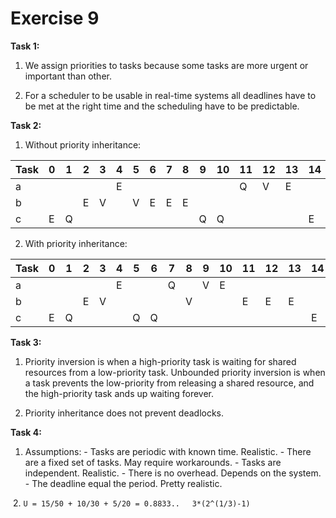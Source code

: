 # Exercise 9


**Task 1:**
  1. We assign priorities to tasks because some tasks are more urgent or important than other.
  
  2. For a scheduler to be usable in real-time systems all deadlines have to be met at the right time and the scheduling have to be predictable.
  
**Task 2:**
  1. Without priority inheritance:
  
|Task|0|1|2|3|4|5|6|7|8|9|10|11|12|13|14|
|----|-|-|-|-|-|-|-|-|-|-|--|--|--|--|--|
| a  | | | | |E| | | | | |  |Q |V |E |  |
| b  | | |E|V| |V|E|E|E| |  |  |  |  |  |
| c  |E|Q| | | | | | | |Q|Q |  |  |  |E |

  2. With priority inheritance:
  
|Task|0|1|2|3|4|5|6|7|8|9|10|11|12|13|14|
|----|-|-|-|-|-|-|-|-|-|-|--|--|--|--|--|
| a  | | | | |E| | |Q| |V|E |  |  |  |  |
| b  | | |E|V| | | | |V| |  |E |E |E |  |
| c  |E|Q| | | |Q|Q| | | |  |  |  |  |E |

**Task 3:**
  1. Priority inversion is when a high-priority task is waiting for shared resources from a low-priority task. Unbounded priority inversion is when a task prevents the low-priority from releasing a shared resource, and the high-priority task ands up waiting forever.
  
  2. Priority inheritance does not prevent deadlocks.
  
**Task 4:**
  1. Assumptions:
    - Tasks are periodic with known time. Realistic.
    - There are a fixed set of tasks. May require workarounds.
    - Tasks are independent. Realistic.
    - There is no overhead. Depends on the system.
    - The deadline equal the period. Pretty realistic.
    
  2. `U = 15/50 + 10/30 + 5/20 = 0.8833..`
     `3*(2^(1/3)-1)`
